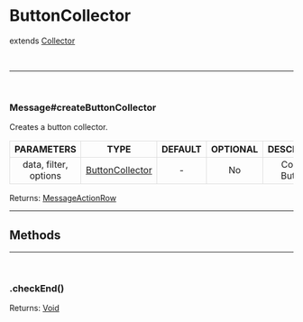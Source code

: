 # ButtonCollector

extends [Collector]()

<br>
<hr>


<br>


### Message#createButtonCollector

Creates a button collector.

<html>
<body>
<table>
  <tr>
    <th style="text-align: center; border: 1px solid #dddddd">PARAMETERS</th>
    <th style="text-align: center; border: 1px solid #dddddd">TYPE</th>
    <th style="text-align: center; border: 1px solid #dddddd">DEFAULT</th>
    <th style="text-align: center; border: 1px solid #dddddd" >OPTIONAL</th>
    <th style="text-align: center; border: 1px solid #dddddd">DESCRIPTION</th>

  </tr>
  <tr>
    <td style="text-align: center; border: 1px solid #dddddd">data, filter, options</td>
    <td style="text-align: center; border: 1px solid #dddddd"> <a href="https://github.com/AngeloCore/discord-buttons/blob/dev/src/v12/Classes/ButtonCollector.js">ButtonCollector</a></td>
    <td style="text-align: center; border: 1px solid #dddddd">-</td>
    <td style="text-align: center; border: 1px solid #dddddd">No</td>
    <td style="text-align: center; border: 1px solid #dddddd">Collects Buttons.</td>

  </tr>

</table>
</body>
</html>

Returns: [MessageActionRow](#)





----

## Methods

<hr>
<br>

### .checkEnd()

Returns: [Void](https://developer.mozilla.org/en-US/docs/Web/JavaScript/Reference/Operators/void)

